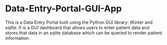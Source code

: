 # Data-Entry-Portal-GUI-App
This is a Data Entry Portal built using the Python GUI library: tKinter and sqlite. It is a GUI dashboard that allows users to enter patient data and stores that data in an sqlite database which can be queried to render patient information.
